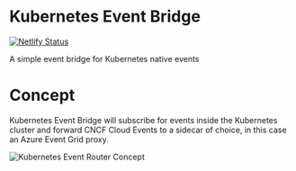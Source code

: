 # Kubernetes Event Bridge
[![Netlify Status](https://api.netlify.com/api/v1/badges/c85c7f9a-6bb1-47bc-b04e-8bd9140edd30/deploy-status)](https://app.netlify.com/sites/k8s-event-bridge-staging/deploys)

A simple event bridge for Kubernetes native events

# Concept
Kubernetes Event Bridge will subscribe for events inside the Kubernetes cluster and forward CNCF Cloud Events to a sidecar of choice, in this case an Azure Event Grid proxy.

![Kubernetes Event Router Concept](./media/concept-event-router.png)

